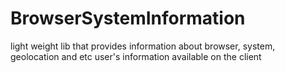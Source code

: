BrowserSystemInformation
========================

light weight lib that provides information about browser, system, geolocation and etc user's information available on the client
